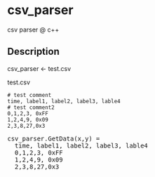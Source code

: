 # csv_parser
csv parser @ c++

## Description

csv_parser <- test.csv

test.csv
```csv
# test comment
time, label1, label2, label3, lable4
# test comment2
0,1,2,3, 0xFF
1,2,4,9, 0x09
2,3,8,27,0x3
```
<pre>
csv_parser.GetData(x,y) =  
  time, label1, label2, label3, lable4  
  0,1,2,3, 0xFF  
  1,2,4,9, 0x09  
  2,3,8,27,0x3
<pre>
